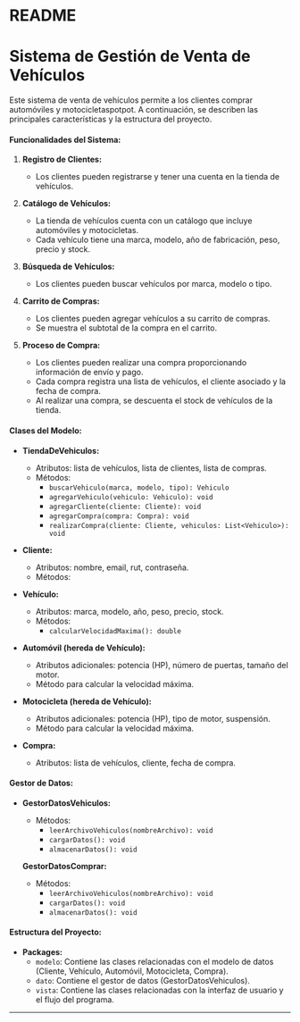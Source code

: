 # README

# Sistema de Gestión de Venta de Vehículos

Este sistema de venta de vehículos permite a los clientes comprar automóviles y motocicletaspotpot. A continuación, se describen las principales características y la estructura del proyecto.

#### Funcionalidades del Sistema:

1. **Registro de Clientes:**
    - Los clientes pueden registrarse y tener una cuenta en la tienda de vehículos.

2. **Catálogo de Vehículos:**
    - La tienda de vehículos cuenta con un catálogo que incluye automóviles y motocicletas.
    - Cada vehículo tiene una marca, modelo, año de fabricación, peso, precio y stock.

3. **Búsqueda de Vehículos:**
    - Los clientes pueden buscar vehículos por marca, modelo o tipo.

4. **Carrito de Compras:**
    - Los clientes pueden agregar vehículos a su carrito de compras.
    - Se muestra el subtotal de la compra en el carrito.

5. **Proceso de Compra:**
    - Los clientes pueden realizar una compra proporcionando información de envío y pago.
    - Cada compra registra una lista de vehículos, el cliente asociado y la fecha de compra.
    - Al realizar una compra, se descuenta el stock de vehículos de la tienda.

#### Clases del Modelo:

- **TiendaDeVehiculos:**
    - Atributos: lista de vehículos, lista de clientes, lista de compras.
    - Métodos:
        - `buscarVehiculo(marca, modelo, tipo): Vehiculo`
        - `agregarVehiculo(vehiculo: Vehiculo): void`
        - `agregarCliente(cliente: Cliente): void`
        - `agregarCompra(compra: Compra): void`
        - `realizarCompra(cliente: Cliente, vehiculos: List<Vehiculo>): void`

- **Cliente:**
    - Atributos: nombre, email, rut, contraseña.
    - Métodos:
        
- **Vehículo:**
    - Atributos: marca, modelo, año, peso, precio, stock.
    - Métodos:
        - `calcularVelocidadMaxima(): double`

- **Automóvil (hereda de Vehículo):**
    - Atributos adicionales: potencia (HP), número de puertas, tamaño del motor.
    - Método para calcular la velocidad máxima.

- **Motocicleta (hereda de Vehículo):**
    - Atributos adicionales: potencia (HP), tipo de motor, suspensión.
    - Método para calcular la velocidad máxima.

- **Compra:**
    - Atributos: lista de vehículos, cliente, fecha de compra.

#### Gestor de Datos:

- **GestorDatosVehiculos:**
    - Métodos:
        - `leerArchivoVehiculos(nombreArchivo): void`
        - `cargarDatos(): void`
        - `almacenarDatos(): void`
    
    **GestorDatosComprar:**
    - Métodos:
        - `leerArchivoVehiculos(nombreArchivo): void`
        - `cargarDatos(): void`
        - `almacenarDatos(): void`

#### Estructura del Proyecto:

- **Packages:**
    - `modelo`: Contiene las clases relacionadas con el modelo de datos (Cliente, Vehículo, Automóvil, Motocicleta, Compra).
    - `dato`: Contiene el gestor de datos (GestorDatosVehiculos).
    - `vista`: Contiene las clases relacionadas con la interfaz de usuario y el flujo del programa.

---

